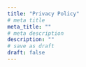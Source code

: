 ```yaml
---
title: "Privacy Policy"
# meta title
meta_title: ""
# meta description
description: ""
# save as draft
draft: false
---
```


